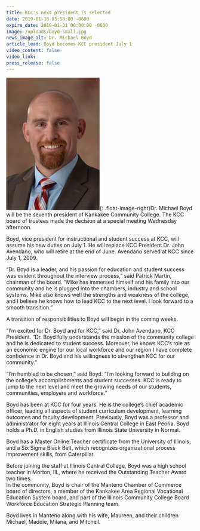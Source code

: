 ```yaml
---
title: KCC's next president is selected
date: 2019-01-18 05:58:00 -0600
expire_date: 2019-01-31 00:00:00 -0600
image: /uploads/boyd-small.jpg
news_image_alt: Dr. Michael Boyd
article_lead: Boyd becomes KCC president July 1
video_content: false
video_link:
press_release: false
---
```


![](/uploads/boyd-small-2.jpg){: .float-image-right}Dr. Michael Boyd will be the seventh president of Kankakee Community College. The KCC board of trustees made the decision at a special meeting Wednesday afternoon.

Boyd, vice president for instructional and student success at KCC, will assume his new duties on July 1. He will replace KCC President Dr. John Avendano, who will retire at the end of June. Avendano served at KCC since July 1, 2009.

“Dr. Boyd is a leader, and his passion for education and student success was evident throughout the interview process,” said Patrick Martin, chairman of the board. “Mike has immersed himself and his family into our community and he is plugged into the chambers, industry and school systems. Mike also knows well the strengths and weakness of the college, and I believe he knows how to lead KCC to the next level. I look forward to a smooth transition.”

A transition of responsibilities to Boyd will begin in the coming weeks.

“I’m excited for Dr. Boyd and for KCC,” said Dr. John Avendano, KCC President. “Dr. Boyd fully understands the mission of the community college and he is dedicated to student success. Moreover, he knows KCC’s role as an economic engine for our local workforce and our region I have complete confidence in Dr. Boyd and his willingness to strengthen KCC for our community.”

“I’m humbled to be chosen,” said Boyd. “I’m looking forward to building on the college’s accomplishments and student successes. KCC is ready to jump to the next level and meet the growing needs of our students, communities, employers and workforce.”

Boyd has been at KCC for four years. He is the college’s chief academic officer, leading all aspects of student curriculum development, learning outcomes and faculty development. Previously, Boyd was a professor and administrator for eight years at Illinois Central College in East Peoria. Boyd holds a Ph.D. in English studies from Illinois State University in Normal.

Boyd has a Master Online Teacher certificate from the University of Illinois; and a Six Sigma Black Belt, which recognizes organizational process improvement skills, from Caterpillar.

Before joining the staff at Illinois Central College, Boyd was a high school teacher in Morton, Ill., where he received the Outstanding Teacher Award two times.<br>In the community, Boyd is chair of the Manteno Chamber of Commerce board of directors, a member of the Kankakee Area Regional Vocational Education System board, and part of the Illinois Community College Board Workforce Education Strategic Planning team.

Boyd lives in Manteno along with his wife, Maureen, and their children Michael, Maddie, Milana, and Mitchell.